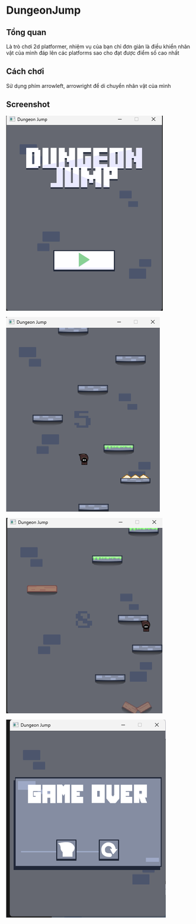 # DungeonJump

## Tổng quan

Là trò chơi 2d platformer, nhiệm vụ của bạn chỉ đơn giản là điều khiển nhân vật của mình đáp lên các platforms sao cho đạt được điểm số cao nhất

## Cách chơi

Sử dụng phím arrowleft, arrowright để di chuyển nhân vật của mình

## Screenshot

![image.png](image.png)

![image.png](image%201.png)

![image.png](image%202.png)

![image.png](image%203.png)
